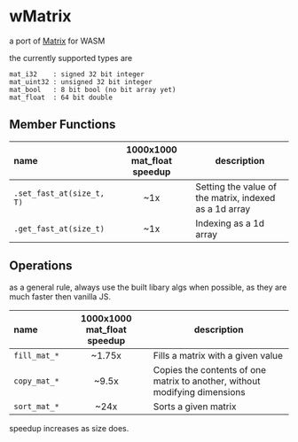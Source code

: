 # wMatrix
a port of [Matrix](https://github.com/EntireTwix/Matrix) for WASM

the currently supported types are 
```
mat_i32    : signed 32 bit integer
mat_uint32 : unsigned 32 bit integer
mat_bool   : 8 bit bool (no bit array yet)
mat_float  : 64 bit double
```

## Member Functions
| name                      | 1000x1000 mat_float speedup | description                                            |
| :------------------------ | :-------------------------: | ------------------------------------------------------ |
| `.set_fast_at(size_t, T)` |             ~1x             | Setting the value of the matrix, indexed as a 1d array |
| `.get_fast_at(size_t)`    |             ~1x             | Indexing as a 1d array                                 |
 
 
## Operations
as a general rule, always use the built libary algs when possible, as they are much faster then vanilla JS.

| name         | 1000x1000 mat_float speedup | description                                                                |
| :----------- | :-------------------------: | -------------------------------------------------------------------------- |
| `fill_mat_*` |           ~1.75x            | Fills a matrix with a given value                                          |
| `copy_mat_*` |            ~9.5x            | Copies the contents of one matrix to another, without modifying dimensions |
| `sort_mat_*` |            ~24x             | Sorts a given matrix                                                       |

speedup increases as size does.
